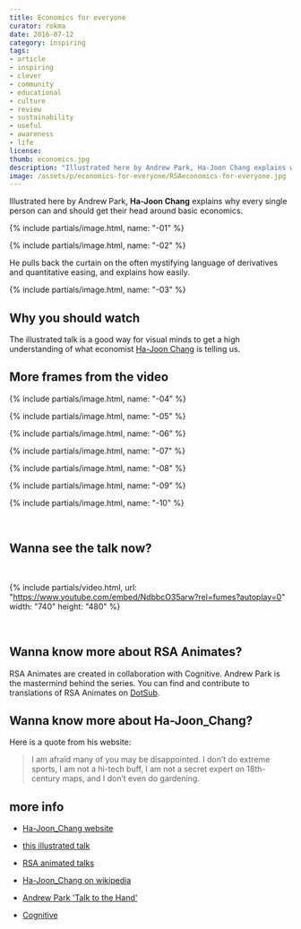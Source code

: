 ```yaml
---
title: Economics for everyone
curator: rokma
date: 2016-07-12
category: inspiring
tags:
- article
- inspiring
- clever
- community
- educational
- culture
- review
- sustainability
- useful
- awareness
- life
license:
thumb: economics.jpg
description: "Illustrated here by Andrew Park, Ha-Joon Chang explains why every single person can and should get their head around basic economics. He pulls back the curtain on the often mystifying language of derivatives and quantitative easing, and explains how easily."
image: /assets/p/economics-for-everyone/RSAeconomics-for-everyone.jpg
---
```


Illustrated here by Andrew Park, **Ha-Joon Chang** explains why every single person can and should get their head around basic economics.



{% include partials/image.html, name: "-01" %}



{% include partials/image.html, name: "-02" %}



He pulls back the curtain on the often mystifying language of derivatives and quantitative easing, and explains how easily.


{% include partials/image.html, name: "-03" %}


## Why you should watch

The illustrated talk is a good way for visual minds to get a high understanding of what economist [Ha-Joon Chang](http://hajoonchang.net/) is telling us.


## More frames from the video


{% include partials/image.html, name: "-04" %}

{% include partials/image.html, name: "-05" %}

{% include partials/image.html, name: "-06" %}

{% include partials/image.html, name: "-07" %}

{% include partials/image.html, name: "-08" %}

{% include partials/image.html, name: "-09" %}

{% include partials/image.html, name: "-10" %}



<br>

## Wanna see the talk now?

<br>

{% include partials/video.html, url: "https://www.youtube.com/embed/NdbbcO35arw?rel=fumes?autoplay=0" width: "740" height: "480" %}

<br>


## Wanna know more about RSA Animates?

RSA Animates are created in collaboration with Cognitive. Andrew Park is the mastermind behind the series. You can find and contribute to translations of RSA Animates on [DotSub](https://dotsub.com/view/search/?q=rsa%20animate).



## Wanna know more about Ha-Joon_Chang?

Here is a quote from his website:

>I am afraid many of you may be disappointed. I don’t do extreme sports, I am not a hi-tech buff, I am not a secret expert on 18th-century maps, and I don’t even do gardening.


## more info

- [Ha-Joon_Chang website](http://hajoonchang.net/)

- [this illustrated talk](https://www.thersa.org/discover/videos/rsa-animate/2016/economics-is-for-everyone)

- [RSA animated talks](https://www.thersa.org/discover/videos/rsa-animate/)

- [Ha-Joon_Chang on wikipedia ](https://en.wikipedia.org/wiki/Ha-Joon_Chang)

- [Andrew Park 'Talk to the Hand'](https://www.thersa.org/discover/publications-and-articles/rsa-blogs/2015/10/talk-to-the-hand/)

- [Cognitive](http://www.wearecognitive.com/)
